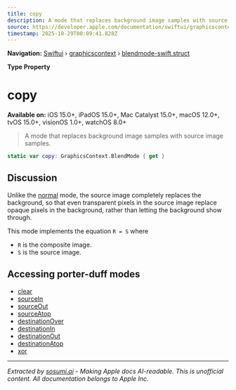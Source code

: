 ```yaml
---
title: copy
description: A mode that replaces background image samples with source image samples.
source: https://developer.apple.com/documentation/swiftui/graphicscontext/blendmode-swift.struct/copy
timestamp: 2025-10-29T00:09:41.828Z
---
```


**Navigation:** [Swiftui](/documentation/swiftui) › [graphicscontext](/documentation/swiftui/graphicscontext) › [blendmode-swift.struct](/documentation/swiftui/graphicscontext/blendmode-swift.struct)

**Type Property**

# copy

**Available on:** iOS 15.0+, iPadOS 15.0+, Mac Catalyst 15.0+, macOS 12.0+, tvOS 15.0+, visionOS 1.0+, watchOS 8.0+

> A mode that replaces background image samples with source image samples.

```swift
static var copy: GraphicsContext.BlendMode { get }
```

## Discussion

Unlike the [normal](/documentation/swiftui/graphicscontext/blendmode-swift.struct/normal) mode, the source image completely replaces the background, so that even transparent pixels in the source image replace opaque pixels in the background, rather than letting the background show through.

This mode implements the equation `R = S` where

- `R` is the composite image.
- `S` is the source image.

## Accessing porter-duff modes

- [clear](/documentation/swiftui/graphicscontext/blendmode-swift.struct/clear)
- [sourceIn](/documentation/swiftui/graphicscontext/blendmode-swift.struct/sourcein)
- [sourceOut](/documentation/swiftui/graphicscontext/blendmode-swift.struct/sourceout)
- [sourceAtop](/documentation/swiftui/graphicscontext/blendmode-swift.struct/sourceatop)
- [destinationOver](/documentation/swiftui/graphicscontext/blendmode-swift.struct/destinationover)
- [destinationIn](/documentation/swiftui/graphicscontext/blendmode-swift.struct/destinationin)
- [destinationOut](/documentation/swiftui/graphicscontext/blendmode-swift.struct/destinationout)
- [destinationAtop](/documentation/swiftui/graphicscontext/blendmode-swift.struct/destinationatop)
- [xor](/documentation/swiftui/graphicscontext/blendmode-swift.struct/xor)

---

*Extracted by [sosumi.ai](https://sosumi.ai) - Making Apple docs AI-readable.*
*This is unofficial content. All documentation belongs to Apple Inc.*
